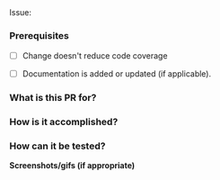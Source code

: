 ## <!--Short description of PR here-->

Issue:

### Prerequisites

- [ ] Change doesn't reduce code coverage
- [ ] Documentation is added or updated (if applicable).


### What is this PR for?

<!--What is the old behavior and what is new behavior?-->


### How is it accomplished?

<!--Technical details of what/how/why code was changed-->


### How can it be tested?

<!--Behavioral results that can be tested by reviewer-->


**Screenshots/gifs (if appropriate)**
